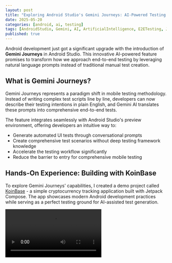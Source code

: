 ```yaml
---
layout: post
title: "Exploring Android Studio's Gemini Journeys: AI-Powered Testing Revolution"
date: 2025-05-20
categories: [android, ai, testing]
tags: [AndroidStudio, Gemini, AI, ArtificialIntelligence, E2ETesting, JetpackCompose, MobileDevelopment]
published: true
---
```


Android development just got a significant upgrade with the introduction of **Gemini Journeys** in Android Studio. This innovative AI-powered feature promises to transform how we approach end-to-end testing by leveraging natural language prompts instead of traditional manual test creation.

## What is Gemini Journeys?

Gemini Journeys represents a paradigm shift in mobile testing methodology. Instead of writing complex test scripts line by line, developers can now describe their testing intentions in plain English, and Gemini AI translates these prompts into comprehensive end-to-end tests.

The feature integrates seamlessly with Android Studio's preview environment, offering developers an intuitive way to:

- Generate automated UI tests through conversational prompts
- Create comprehensive test scenarios without deep testing framework knowledge
- Accelerate the testing workflow significantly
- Reduce the barrier to entry for comprehensive mobile testing

## Hands-On Experience: Building with KoinBase

To explore Gemini Journeys' capabilities, I created a demo project called [KoinBase](https://github.com/maikotrindade/koinbase) - a simple cryptocurrency tracking application built with Jetpack Compose. The app showcases modern Android development practices while serving as a perfect testing ground for AI-assisted test generation.

<video src="https://github.com/maikotrindade/koinbase/blob/main/journeysDemo.mp4"/>

### Key Features of the Demo:
- **Clean Architecture**: Implementing MVVM pattern with proper separation of concerns
- **Jetpack Compose UI**: Modern declarative UI framework
- **Dependency Injection**: Using Koin for lightweight DI
- **Network Integration**: RESTful API consumption for crypto data
- **Material 3 Design**: Following latest design guidelines

## First Impressions: A Game Changer

After experimenting with Gemini Journeys on the KoinBase project, here are my initial thoughts:

**The Good:**
- **Intuitive Workflow**: Describing test scenarios in natural language feels remarkably natural
- **Productivity Boost**: Test creation time reduced significantly compared to manual approaches
- **Intelligent Context**: Gemini understands app structure and suggests relevant test scenarios
- **Quality Output**: Generated tests are comprehensive and well-structured

**The Promise:**
This technology represents a fundamental shift toward more accessible and efficient mobile testing. For teams struggling with testing coverage or developers new to automated testing, Gemini Journeys could be transformational.

## Looking Forward

Gemini Journeys appears to be more than just another AI tool - it's positioning itself as a genuine game changer for mobile testing workflows. The ability to generate robust E2E tests through conversational prompts could democratize comprehensive testing practices across development teams of all skill levels.

As AI continues to integrate deeper into development workflows, features like Gemini Journeys demonstrate how machine learning can augment human creativity rather than replace it. The future of Android development looks increasingly collaborative between human insight and artificial intelligence capabilities.

## Try It Yourself

Interested in exploring Gemini Journeys? Check out the [official documentation](https://developer.android.com/studio/preview/gemini/journeys) and consider experimenting with your own projects. The [KoinBase demo](https://github.com/maikotrindade/koinbase) is also available as a reference implementation.

The intersection of AI and mobile development continues to evolve rapidly, and Gemini Journeys represents an exciting step toward more intelligent, efficient development practices.

